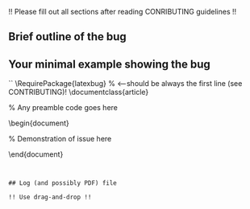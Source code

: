 !! Please fill out all sections after reading CONRIBUTING guidelines !!

## Brief outline of the bug



## Your minimal example showing the bug

``
\RequirePackage{latexbug}       % <--should be always the first line (see CONTRIBUTING)!
\documentclass{article}

  % Any preamble code goes here

\begin{document}

  % Demonstration of issue here
  
\end{document}
```


## Log (and possibly PDF) file  

!! Use drag-and-drop !!

